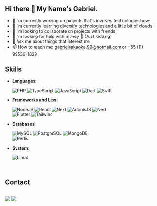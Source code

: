## Hi there 👋 My Name's Gabriel.

- 🔭 I’m currently working on projects that's involves technologies how: 
- 🌱 I’m currently learning diversify technologies and a little bit of clouds
- 👯 I’m looking to collaborate on projects with friends
- 🤔 I’m looking for help with money 💸 (Just kidding)
- 💬 Ask me about things that interest me
- 📫 How to reach me: gabrielnakaoka_99@hotmail.com or +55 (11) 99536-1829

## <b> Skills</b>

<p align="center">

- **Languages**:

    ![PHP](https://img.shields.io/badge/PHP-777BB4?style=for-the-badge&logo=php&logoColor=white) 
    ![TypeScript](https://img.shields.io/badge/TypeScript-007ACC?style=for-the-badge&logo=typescript&logoColor=white) 
    ![JavaScript](https://img.shields.io/badge/JavaScript%20-%23F7DF1E.svg?style=for-the-badge&logo=javascript&logoColor=black) 
    ![Dart](https://img.shields.io/badge/Dart-0175C2?style=for-the-badge&logo=dart&logoColor=white) 
    ![Swift](https://img.shields.io/badge/swift-F54A2A?style=for-the-badge&logo=swift&logoColor=white)  

- **Frameworks and Libs**:

    ![NodeJS](https://img.shields.io/badge/node.js-6DA55F?style=for-the-badge&logo=node.js&logoColor=white) 
    ![React](https://img.shields.io/badge/React-20232A?style=for-the-badge&logo=react&logoColor=61DAFB) 
    ![Next](https://img.shields.io/badge/Next-black?style=for-the-badge&logo=next.js&logoColor=white) 
    ![AdonisJS](https://img.shields.io/badge/adonisjs-%23220052.svg?style=for-the-badge&logo=adonisjs&logoColor=white) 
    ![Nest](https://img.shields.io/badge/nestjs-%23E0234E.svg?style=for-the-badge&logo=nestjs&logoColor=white) 	
    ![Flutter](https://img.shields.io/badge/Flutter-02569B?style=for-the-badge&logo=flutter&logoColor=white) 
    ![Tailwind](https://img.shields.io/badge/tailwindcss-%2338B2AC.svg?style=for-the-badge&logo=tailwind-css&logoColor=white)

- **Databases**:
    
    ![MySQL](https://img.shields.io/badge/MySQL-00000F?style=for-the-badge&logo=mysql&logoColor=white) 
    ![PostgreSQL](https://img.shields.io/badge/PostgreSQL-000?style=for-the-badge&logo=postgresql) 
    ![MongoDB](https://img.shields.io/badge/MongoDB-%234ea94b.svg?style=for-the-badge&logo=mongodb&logoColor=white) 	
    ![Redis](https://img.shields.io/badge/redis-%23DD0031.svg?style=for-the-badge&logo=redis&logoColor=white)

- **System**:
    
    ![Linux](https://img.shields.io/badge/Linux-000?style=for-the-badge&logo=linux&logoColor=FCC624)

<br>  

## <b> Contact</b>
<br>

<div>
<a href = "mailto:contato@gabrielnakaoka_99@hotmail.com"><img src="https://img.shields.io/badge/Gmail-D14836?style=for-the-badge&logo=gmail&logoColor=white" target="_blank"></a>
<a href="https://www.linkedin.com/in/gabriel-nakaoka" target="_blank"><img src="https://img.shields.io/badge/-LinkedIn-%230077B5?style=for-the-badge&logo=linkedin&logoColor=white" target="_blank"></a>   
</div>